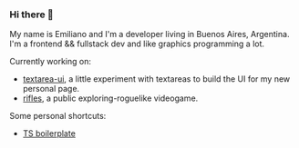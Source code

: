 ### Hi there 👋

My name is Emiliano and I'm a developer living in Buenos Aires, Argentina.
I'm a frontend && fullstack dev and like graphics programming a lot.

Currently working on:
- [textarea-ui](https://github.com/carmon/textarea-ui), a little experiment with textareas to build the UI for my new personal page.
- [rifles](https://github.com/carmon/rifles), a public exploring-roguelike videogame.

Some personal shortcuts:
- [TS boilerplate](https://github.com/carmon/boiler-ts)

<!--
**carmon/carmon** is a ✨ _special_ ✨ repository because its `README.md` (this file) appears on your GitHub profile.

Here are some ideas to get you started:

- 🔭 I’m currently working on ...
- 🌱 I’m currently learning ...
- 👯 I’m looking to collaborate on ...
- 🤔 I’m looking for help with ...
- 💬 Ask me about ...
- 📫 How to reach me: ...
- 😄 Pronouns: ...
- ⚡ Fun fact: ...
-->
